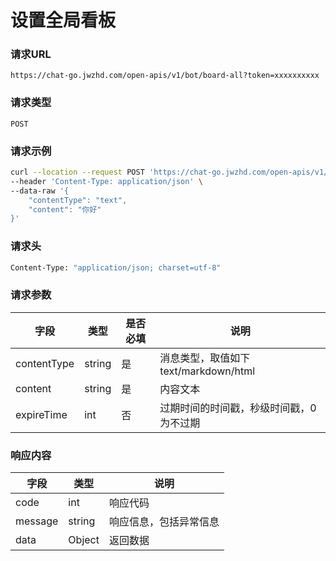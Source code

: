 # 设置全局看板

### 请求URL

`https://chat-go.jwzhd.com/open-apis/v1/bot/board-all?token=xxxxxxxxxx`

### 请求类型

`POST`

### 请求示例

```bash
curl --location --request POST 'https://chat-go.jwzhd.com/open-apis/v1/bot/board-all?token=xxxxxxxxxx' \
--header 'Content-Type: application/json' \
--data-raw '{
    "contentType": "text",
    "content": "你好"
}'
```

### 请求头

```bash
Content-Type: "application/json; charset=utf-8"
```

### 请求参数

| 字段        | 类型   | 是否必填 | 说明                                      |
| ----------- | ------ | -------- | ----------------------------------------- |
| contentType | string | 是       | 消息类型，取值如下<br/>text/markdown/html |
| content     | string | 是       | 内容文本                                  |
| expireTime  | int    | 否       | 过期时间的时间戳，秒级时间戳，0 为不过期  |

### 响应内容

| 字段    | 类型   | 说明                   |
| ------- | ------ | ---------------------- |
| code    | int    | 响应代码               |
| message | string | 响应信息，包括异常信息 |
| data    | Object | 返回数据               |
